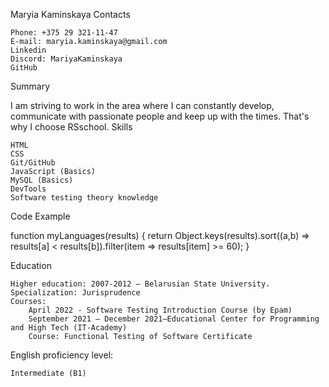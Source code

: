 Maryia Kaminskaya
Contacts

    Phone: +375 29 321-11-47
    E-mail: maryia.kaminskaya@gmail.com
    Linkedin
    Discord: MariyaKaminskaya
    GitHub

Summary

I am striving to work in the area where I can constantly develop, communicate with passionate people and keep up with the times.
That's why I choose RSschool.
Skills

    HTML
    CSS
    Git/GitHub
    JavaScript (Basics)
    MySQL (Basics)
    DevTools
    Software testing theory knowledge

Code Example

function myLanguages(results) {
  return Object.keys(results).sort((a,b) => results[a] < results[b]).filter(item => results[item] >= 60);
}

Education

    Higher education: 2007-2012 – Belarusian State University. Specialization: Jurisprudence
    Courses:
        April 2022 - Software Testing Introduction Course (by Epam)
        September 2021 – December 2021–Educational Center for Programming and High Tech (IT-Academy)
        Course: Functional Testing of Software Certificate

English proficiency level:

    Intermediate (B1)
